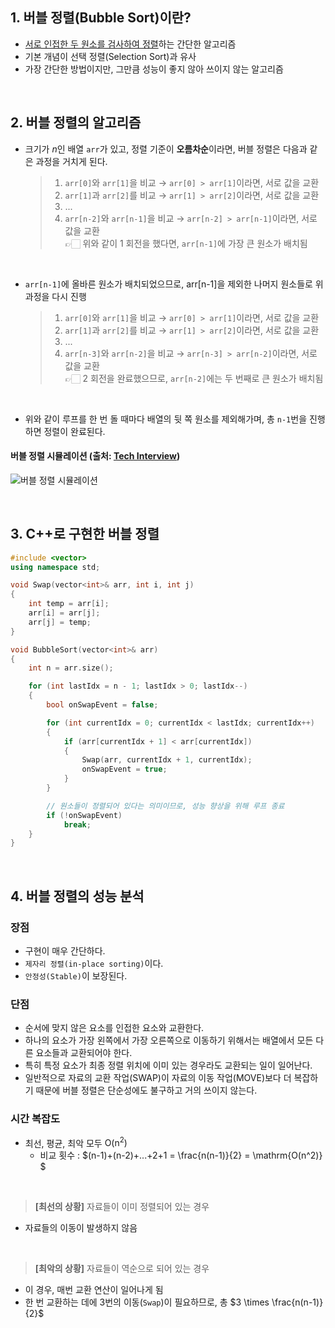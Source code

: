 ## 1. 버블 정렬(Bubble Sort)이란?
- <u>서로 인접한 두 원소를 검사하여 정렬</u>하는 간단한 알고리즘
- 기본 개념이 선택 정렬(Selection Sort)과 유사
- 가장 간단한 방법이지만, 그만큼 성능이 좋지 않아 쓰이지 않는 알고리즘  

<br>

## 2. 버블 정렬의 알고리즘
- 크기가 $n$인 배열 `arr`가 있고, 정렬 기준이 **오름차순**이라면, 버블 정렬은 다음과 같은 과정을 거치게 된다.  

	> 1. `arr[0]`와 `arr[1]`을 비교 → `arr[0] > arr[1]`이라면, 서로 값을 교환
	> 2. `arr[1]`과 `arr[2]`를 비교 → `arr[1] > arr[2]`이라면, 서로 값을 교환
	> 3. ...
	> 4. `arr[n-2]`와 `arr[n-1]`을 비교 → `arr[n-2] > arr[n-1]`이라면, 서로 값을 교환  
	> 👉🏻 위와 같이 1 회전을 했다면, `arr[n-1]`에 가장 큰 원소가 배치됨  

<br>

- `arr[n-1]`에 올바른 원소가 배치되었으므로, arr[n-1]을 제외한 나머지 원소들로 위 과정을 다시 진행  

	> 1. `arr[0]`와 `arr[1]`을 비교 → `arr[0] > arr[1]`이라면, 서로 값을 교환
	> 2. `arr[1]`과 `arr[2]`를 비교 → `arr[1] > arr[2]`이라면, 서로 값을 교환
	> 3. ...
	> 4. `arr[n-3]`와 `arr[n-2]`을 비교 → `arr[n-3] > arr[n-2]`이라면, 서로 값을 교환  
	> 👉🏻 2 회전을 완료했으므로, `arr[n-2]`에는 두 번째로 큰 원소가 배치됨  

<br>

- 위와 같이 루프를 한 번 돌 때마다 배열의 뒷 쪽 원소를 제외해가며, 총 `n-1`번을 진행하면 정렬이 완료된다.  

#### 버블 정렬 시뮬레이션 (출처: [Tech Interview](https://gyoogle.dev/blog/algorithm/Bubble%20Sort.html))
![버블 정렬 시뮬레이션](https://github.com/GimunLee/tech-refrigerator/raw/master/Algorithm/resources/bubble-sort-001.gif)  

<br>

## 3. C++로 구현한 버블 정렬
```cpp
#include <vector>
using namespace std;

void Swap(vector<int>& arr, int i, int j)
{
	int temp = arr[i];
	arr[i] = arr[j];
	arr[j] = temp;
}

void BubbleSort(vector<int>& arr)
{
	int n = arr.size();

	for (int lastIdx = n - 1; lastIdx > 0; lastIdx--)
	{
		bool onSwapEvent = false;

		for (int currentIdx = 0; currentIdx < lastIdx; currentIdx++)
		{
			if (arr[currentIdx + 1] < arr[currentIdx])
			{
				Swap(arr, currentIdx + 1, currentIdx);
				onSwapEvent = true;
			}
		}

		// 원소들이 정렬되어 있다는 의미이므로, 성능 향상을 위해 루프 종료
		if (!onSwapEvent)
			break;
	}
}
```  

<br>

## 4. 버블 정렬의 성능 분석
### 장점
- 구현이 매우 간단하다.
- `제자리 정렬(in-place sorting)`이다.
- `안정성(Stable)`이 보장된다.  

### 단점
- 순서에 맞지 않은 요소를 인접한 요소와 교환한다.
- 하나의 요소가 가장 왼쪽에서 가장 오른쪽으로 이동하기 위해서는 배열에서 모든 다른 요소들과 교환되어야 한다.
- 특히 특정 요소가 최종 정렬 위치에 이미 있는 경우라도 교환되는 일이 일어난다.
- 일반적으로 자료의 교환 작업(SWAP)이 자료의 이동 작업(MOVE)보다 더 복잡하기 때문에 버블 정렬은 단순성에도 불구하고 거의 쓰이지 않는다.  

### 시간 복잡도
- 최선, 평균, 최악 모두 $\mathrm{O(n^2)}$
    - 비교 횟수 : $(n-1)+(n-2)+...+2+1 = \frac{n(n-1)}{2} = \mathrm{O(n^2)} $  

<br>

> **[최선의 상황]** 자료들이 이미 정렬되어 있는 경우
- 자료들의 이동이 발생하지 않음  

<br>

> **[최악의 상황]** 자료들이 역순으로 되어 있는 경우
- 이 경우, 매번 교환 연산이 일어나게 됨
- 한 번 교환하는 데에 3번의 이동(`Swap`)이 필요하므로, 총 $3 \times \frac{n(n-1)}{2}$